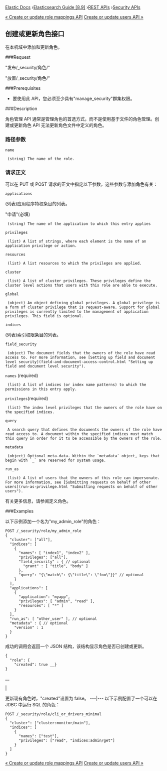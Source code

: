 

[Elastic Docs](/guide/) ›[Elasticsearch Guide [8.9]](index.md) ›[REST
APIs](rest-apis.md) ›[Security APIs](security-api.md)

[« Create or update role mappings API](security-api-put-role-mapping.md)
[Create or update users API »](security-api-put-user.md)

## 创建或更新角色接口

在本机域中添加和更新角色。

###Request

"发布/_security/角色/<name>"

"放置/_security/角色/<name>"

###Prerequisites

* 要使用此 API，您必须至少具有"manage_security"群集权限。

###Description

角色管理 API 通常是管理角色的首选方式，而不是使用基于文件的角色管理。创建或更新角色 API 无法更新角色文件中定义的角色。

### 路径参数

`name`

     (string) The name of the role. 

### 请求正文

可以在 PUT 或 POST 请求的正文中指定以下参数，这些参数与添加角色有关：

`applications`

    

(列表)应用程序特权条目的列表。

"申请"(必填)

     (string) The name of the application to which this entry applies 
`privileges`

     (list) A list of strings, where each element is the name of an application privilege or action. 
`resources`

     (list) A list resources to which the privileges are applied. 

`cluster`

     (list) A list of cluster privileges. These privileges define the cluster level actions that users with this role are able to execute. 
`global`

     (object) An object defining global privileges. A global privilege is a form of cluster privilege that is request-aware. Support for global privileges is currently limited to the management of application privileges. This field is optional. 
`indices`

    

(列表)索引权限条目的列表。

`field_security`

     (object) The document fields that the owners of the role have read access to. For more information, see [Setting up field and document level security](field-and-document-access-control.html "Setting up field and document level security"). 
`names` (required)

     (list) A list of indices (or index name patterns) to which the permissions in this entry apply. 
`privileges`(required)

     (list) The index level privileges that the owners of the role have on the specified indices. 
`query`

     A search query that defines the documents the owners of the role have read access to. A document within the specified indices must match this query in order for it to be accessible by the owners of the role. 

`metadata`

     (object) Optional meta-data. Within the `metadata` object, keys that begin with `_` are reserved for system usage. 
`run_as`

     (list) A list of users that the owners of this role can impersonate. For more information, see [Submitting requests on behalf of other users](run-as-privilege.html "Submitting requests on behalf of other users"). 

有关更多信息，请参阅定义角色。

###Examples

以下示例添加一个名为"my_admin_role"的角色：

    
    
    POST /_security/role/my_admin_role
    {
      "cluster": ["all"],
      "indices": [
        {
          "names": [ "index1", "index2" ],
          "privileges": ["all"],
          "field_security" : { // optional
            "grant" : [ "title", "body" ]
          },
          "query": "{\"match\": {\"title\": \"foo\"}}" // optional
        }
      ],
      "applications": [
        {
          "application": "myapp",
          "privileges": [ "admin", "read" ],
          "resources": [ "*" ]
        }
      ],
      "run_as": [ "other_user" ], // optional
      "metadata" : { // optional
        "version" : 1
      }
    }

成功的调用会返回一个 JSON 结构，该结构显示角色是否已创建或更新。

    
    
    {
      "role": {
        "created": true __}
    }

__

|

更新现有角色时，"created"设置为 false。   ---|--- 以下示例配置了一个可以在 JDBC 中运行 SQL 的角色：

    
    
    POST /_security/role/cli_or_drivers_minimal
    {
      "cluster": ["cluster:monitor/main"],
      "indices": [
        {
          "names": ["test"],
          "privileges": ["read", "indices:admin/get"]
        }
      ]
    }

[« Create or update role mappings API](security-api-put-role-mapping.md)
[Create or update users API »](security-api-put-user.md)
